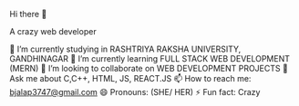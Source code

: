 Hi there 👋

A crazy web developer

🔭 I’m currently studying in RASHTRIYA RAKSHA UNIVERSITY, GANDHINAGAR
🌱 I’m currently learning FULL STACK WEB DEVELOPMENT (MERN)
👯 I’m looking to collaborate on WEB DEVELOPMENT PROJECTS
💬 Ask me about C,C++, HTML, JS, REACT.JS
📫 How to reach me: bjalap3747@gmail.com
😄 Pronouns: (SHE/ HER)
⚡ Fun fact: Crazy

